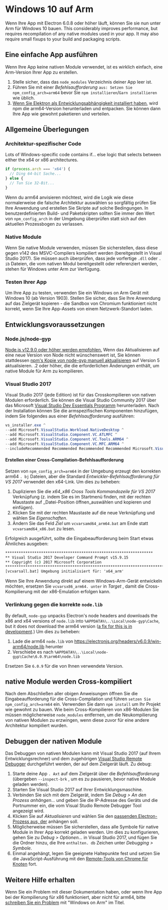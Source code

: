 # Windows 10 auf Arm

Wenn Ihre App mit Electron 6.0.8 oder höher läuft, können Sie sie nun unter Arm für Windows 10 bauen. This considerably improves performance, but requires recompilation of any native modules used in your app. It may also require small fixups to your build and packaging scripts.

## Eine einfache App ausführen
Wenn Ihre App keine nativen Module verwendet, ist es wirklich einfach, eine Arm-Version Ihrer App zu erstellen.

1. Stelle sicher, dass das `node_modules` Verzeichnis deiner App leer ist.
2. Führen Sie mit einer _Befehlsaufforderung_ `aus: Setzen Sie npm_config_arch=arm64` bevor Sie `npm installieren`/`Garn installieren` wie üblich.
3. [Wenn Sie Elektron als Entwicklungsabhängigkeit installiert haben](first-app.md), wird npm die arm64-Version herunterladen und entpacken. Sie können dann Ihre App wie gewohnt paketieren und verteilen.

## Allgemeine Überlegungen

### Architektur-spezifischer Code

Lots of Windows-specific code contains if... else logic that selects between either the x64 or x86 architectures.

```js
if (process.arch === 'x64') {
  // Ding 64-bit Sache...
} else {
  // Tun Sie 32-Bit...
}
```

Wenn du arm64 anvisieren möchtest, wird die Logik wie diese normalerweise die falsche Architektur auswählen so sorgfältig prüfen Sie Ihre Anwendung und erstellen Sie Skripte auf solche Bedingungen. In benutzerdefinierten Build- und Paketskripten sollten Sie immer den Wert von `npm_config_arch` in der Umgebung überprüfen statt sich auf den aktuellen Prozessbogen zu verlassen.

### Native Module
Wenn Sie native Module verwenden, müssen Sie sicherstellen, dass diese gegen v142 des MSVC-Compilers kompiliert werden (bereitgestellt in Visual Studio 2017). Sie müssen auch überprüfen, dass jede vorfertige `.dll` oder `. ib` Dateien, die vom nativen Modul bereitgestellt oder referenziert werden, stehen für Windows unter Arm zur Verfügung.

### Testen Ihrer App
Um Ihre App zu testen, verwenden Sie ein Windows on Arm Gerät mit Windows 10 (ab Version 1903). Stellen Sie sicher, dass Sie Ihre Anwendung auf das Zielgerät kopieren - die Sandbox von Chromium funktioniert nicht korrekt, wenn Sie Ihre App-Assets von einem Netzwerk-Standort laden.

## Entwicklungsvoraussetzungen
### Node.js/node-gyp

[Node.js v12.9.0 oder höher werden empfohlen.](https://nodejs.org/en/) Wenn das Aktualisieren auf eine neue Version von Node nicht wünschenswert ist, Sie können stattdessen [npm's Kopie von node-gyp manuell aktualisieren](https://github.com/nodejs/node-gyp/wiki/Updating-npm's-bundled-node-gyp) auf Version 5 aktualisieren. .2 oder höher, die die erforderlichen Änderungen enthält, um native Module für Arm zu kompilieren.

### Visual Studio 2017
Visual Studio 2017 (jede Edition) ist für das Crosskompilieren von nativen Modulen erforderlich. Sie können die Visual Studio Community 2017 über das Microsoft [Visual Studio Dev Essentials Programm](https://visualstudio.microsoft.com/dev-essentials/) herunterladen. Nach der Installation können Sie die armspezifischen Komponenten hinzufügen, indem Sie folgendes aus einer _Befehlsaufforderung_ ausführen:

```powershell
vs_installer.exe ^
--add Microsoft.VisualStudio.Workload.NativeDesktop ^
--add Microsoft.VisualStudio.Component.VC.ATLMFC ^
--add Microsoft.VisualStudio.Component.VC.Tools.ARM64 ^
--add Microsoft.VisualStudio.Component.VC.MFC.ARM64 ^
--includeRecommended Recommended Recommended Recommended Microsoft.VisualStudio.exe ^
```

#### Erstellen einer Cross-Compilation-Befehlsaufforderung
Setzen von `npm_config_arch=arm64` in der Umgebung erzeugt den korrekten arm64 `. bj` Dateien, aber die Standard _Entwickler-Befehlsaufforderung für VS 2017_ verwendet den x64-Link. Um dies zu beheben:

1. Duplizieren Sie die _x64_x86 Cross Tools Kommandozeile für VS 2017_ Verknüpfung (z. indem Sie es im Startmenü finden, mit der rechten Maustaste auf _Datei-Position öffnen_auswählen und kopieren und einfügen).
2. Klicken Sie mit der rechten Maustaste auf die neue Verknüpfung und wählen Sie _Eigenschaften_.
3. Ändern Sie das Feld _Ziel_ um `vcvarsamd64_arm64.bat` am Ende statt `vcvarsamd64_x86.bat` zu lesen.

Erfolgreich ausgeführt, sollte die Eingabeaufforderung beim Start etwas Ähnliches ausgeben:

```bat
******************************************************************
** Visual Studio 2017 Developer Command Prompt v15.9.15
** Copyright (c) 2017 Microsoft Corporation
**********************************************************************************
[vcvarsall.bat] Umgebung initialisiert für: 'x64_arm'
```

Wenn Sie Ihre Anwendung direkt auf einem Windows-Arm-Gerät entwickeln möchten, ersetzen Sie `vcvarsx86_arm64. unter` in _Target_ , damit die Cross-Kompilierung mit der x86-Emulation erfolgen kann.

### Verlinkung gegen die korrekte `node.lib`

By default, `node-gyp` unpacks Electron's node headers and downloads the x86 and x64 versions of `node.lib` into `%APPDATA%\..\Local\node-gyp\Cache`, but it does not download the arm64 version ([a fix for this is in development](https://github.com/nodejs/node-gyp/pull/1875).) Um dies zu beheben:

1. Lade die arm64 `node.lib` von https://electronjs.org/headers/v6.0.9/win-arm64/node.lib herunter
2. Verschiebe es nach `%APPDATA%\..\Local\node-gyp\Cache\6.0.9\arm64\node.lib`

Ersetzen Sie `6.0.9` für die von Ihnen verwendete Version.


## native Module werden Cross-kompiliert
Nach dem Abschließen aller obigen Anweisungen öffnen Sie die Eingabeaufforderung für die Cross-Compilation und führen `setzen Sie npm_config_arch=arm64` ein. Verwenden Sie dann `npm install` um Ihr Projekt wie gewohnt zu bauen. Wie beim Cross-Kompilieren von x86-Modulen Sie müssen möglicherweise `node_modules` entfernen, um die Neukompilierung von nativen Modulen zu erzwingen, wenn diese zuvor für eine andere Architektur kompiliert wurden.

## Debuggen der nativen Module

Das Debuggen von nativen Modulen kann mit Visual Studio 2017 (auf Ihrem Entwicklungsrechner) und dem zugehörigen [Visual Studio Remote Debugger](https://docs.microsoft.com/en-us/visualstudio/debugger/remote-debugging-cpp?view=vs-2019) durchgeführt werden, der auf dem Zielgerät läuft. Zu debug:

1. Starte deine App `. Axt` auf dem Zielgerät über die _Befehlsaufforderung_ (übergeben `--inspect-brk` , um es zu pausieren, bevor native Module geladen werden).
2. Starten Sie Visual Studio 2017 auf Ihrer Entwicklungsmaschine.
3. Verbinden Sie sich mit dem Zielgerät, indem Sie _Debug > An den Prozess anhängen..._ und geben Sie die IP-Adresse des Geräts und die Portnummer ein, die vom Visual Studio Remote Debugger Tool angezeigt wird.
4. Klicken Sie auf _Aktualisieren_ und wählen Sie den [passenden Electron-Prozess aus, der](../development/debug-instructions-windows.md) anhängen soll.
5. Möglicherweise müssen Sie sicherstellen, dass alle Symbole für native Module in Ihrer App korrekt geladen werden. Um dies zu konfigurieren, gehen Sie zu _Debug > Optionen..._ in Visual Studio 2017, und fügen Sie die Ordner hinzu, die Ihre `enthalten. db` Zeichen unter _Debugging > Symbole_.
5. Einmal angehängt, legen Sie geeignete Haltepunkte fest und setzen Sie die JavaScript-Ausführung mit den [Remote-Tools von Chrome für Knoten](debugging-main-process.md) fort.

## Weitere Hilfe erhalten
Wenn Sie ein Problem mit dieser Dokumentation haben, oder wenn Ihre App bei der Kompilierung für x86 funktioniert, aber nicht für arm64, bitte [schreiben Sie ein Problem](../development/issues.md) mit "Windows on Arm" im Titel.
